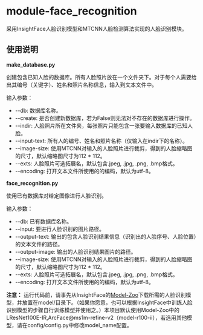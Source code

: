 # module-face_recognition

采用InsightFace人脸识别模型和MTCNN人脸检测算法实现的人脸识别模块。

## 使用说明

**make_database.py**

创建包含已知人脸的数据库。所有人脸照片放在一个文件夹下。对于每个人需要给出其编号（关键字）、姓名和照片名称信息，输入到文本文件中。

输入参数：

* --db: 数据库名称。
* --create: 是否创建新数据库，若为False则无法对不存在的数据库进行操作。
* --indir: 人脸照片所在文件夹，每张照片只能包含一张要输入数据库的已知人脸。
* --input-text: 所有人的编号、姓名和照片名称（仅输入在indir下的名称）。
* --image-size: 使用MTCNN对输入的人脸照片进行裁剪，得到的人脸缩略图的尺寸，默认缩略图尺寸为112 * 112。
* --exts: 人脸照片可选拓展名，默认包含.jpeg, .jpg, .png, .bmp格式。
* --encoding: 打开文本文件所使用的的编码，默认为utf-8。

**face_recognition.py**

使用已有数据库对给定图像进行人脸识别。

输入参数：

* --db: 已有数据库名称。
* --input: 要进行人脸识别的图片路径。
* --output-text: 输出的包含人脸识别结果信息（识别出的人脸序号、人脸位置）的文本文件的路径。
* --output-image: 输出的人脸识别结果图片的路径。
* --image-size: 使用MTCNN对输入的人脸照片进行裁剪，得到的人脸缩略图的尺寸，默认缩略图尺寸为112 * 112。
* --exts: 人脸照片可选拓展名，默认包含.jpeg, .jpg, .png, .bmp格式。
* --encoding: 打开文本文件所使用的的编码，默认为utf-8。

**注意：** 运行代码前，请事先从InsightFace的[Model-Zoo](https://github.com/deepinsight/insightface/wiki/Model-Zoo)下载所需的人脸识别模型，并放置在model/目录下。（如果你愿意，也可以根据InsightFace中训练人脸识别模型的步骤自行训练模型并使用之。）本项目默认使用Model-Zoo中的LResNet100E-IR,ArcFace@ms1m-refine-v2（model-r100-ii），若选用其他模型，请在config/config.py中修改model_name配置。

